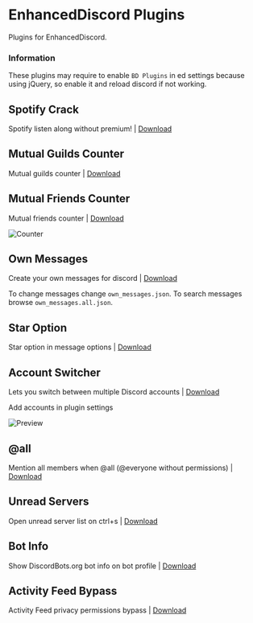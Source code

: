 # EnhancedDiscord Plugins
Plugins for EnhancedDiscord.

### Information
These plugins may require to enable `BD Plugins` in ed settings because using jQuery, so enable it and reload discord if not working.

## Spotify Crack
Spotify listen along without premium! | [Download](https://raw.githubusercontent.com/juby210-PL/EnhancedDiscord-plugins/master/spotify_crack.js)

## Mutual Guilds Counter
Mutual guilds counter | [Download](https://raw.githubusercontent.com/juby210-PL/EnhancedDiscord-plugins/master/mutual_guilds_counter.js)

## Mutual Friends Counter
Mutual friends counter | [Download](https://raw.githubusercontent.com/juby210-PL/EnhancedDiscord-plugins/master/mutual_friends_counter.js)

![Counter](https://i.imgur.com/4PjfsN6.png)

## Own Messages
Create your own messages for discord | [Download](https://raw.githubusercontent.com/juby210-PL/EnhancedDiscord-plugins/master/own_messages.js)

To change messages change `own_messages.json`. To search messages browse `own_messages.all.json`.

## Star Option
Star option in message options | [Download](https://raw.githubusercontent.com/juby210-PL/EnhancedDiscord-plugins/master/staroption.js)

## Account Switcher
Lets you switch between multiple Discord accounts | [Download](https://raw.githubusercontent.com/juby210-PL/EnhancedDiscord-plugins/master/account_switcher.js)

Add accounts in plugin settings

![Preview](https://i.imgur.com/KkH0Sga.png)

## @all
Mention all members when @all (@everyone without permissions) | [Download](https://raw.githubusercontent.com/juby210-PL/EnhancedDiscord-plugins/master/at_all.js)

## Unread Servers
Open unread server list on ctrl+s | [Download](https://raw.githubusercontent.com/juby210-PL/EnhancedDiscord-plugins/master/unread_servers.js)

## Bot Info
Show DiscordBots.org bot info on bot profile | [Download](https://raw.githubusercontent.com/juby210-PL/EnhancedDiscord-plugins/master/bot_info.js)

## Activity Feed Bypass
Activity Feed privacy permissions bypass | [Download](https://raw.githubusercontent.com/juby210-PL/EnhancedDiscord-plugins/master/activity_feed_bypass.js)
